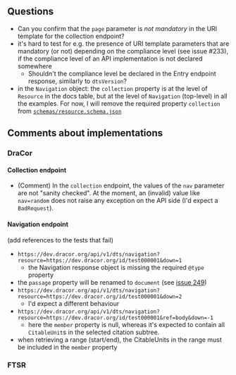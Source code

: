 ## Questions

- Can you confirm that the `page` parameter is *not mandatory* in the URI template for the collection endpoint?
- it's hard to test for e.g. the presence of URI template parameters that are mandatory (or not) depending on the compliance level (see issue #233), if the compliance level of an API implementation is not declared somewhere
    - Shouldn't the compliance level be declared in the Entry endpoint response, similarly to `dtsVersion`?
- in the `Navigation` object: the `collection` property is at the level of `Resource` in the docs table, but at the level of `Navigation` (top-level) in all the examples. For now, I will remove the required property `collection` from [`schemas/resource.schema.json`](./schemas/resource.schema.json)

## Comments about implementations

### DraCor

#### Collection endpoint

- (Comment) In the `collection` endpoint, the values of the `nav` parameter are not "sanity checked". At the moment, an (invalid) value like `nav=random` does not raise any exception on the API side (I'd expect a `BadRequest`).

#### Navigation endpoint

(add references to the tests that fail)

- `https://dev.dracor.org/api/v1/dts/navigation?resource=https://dev.dracor.org/id/test000001&down=1`
    - the Navigation response object is missing the required `@type` property
- the `passage` property will be renamed to `document` (see [issue 249](https://github.com/distributed-text-services/specifications/issues/249))
- `https://dev.dracor.org/api/v1/dts/navigation?resource=https://dev.dracor.org/id/test000001&down=2`
    - I'd expect a different behaviour
- `https://dev.dracor.org/api/v1/dts/navigation?resource=https://dev.dracor.org/id/test000001&ref=body&down=-1`
    - here the `member` property is null, whereas it's expected to contain all `CitableUnit`s in the selected citation subtree. 
- when retrieving a range (start/end), the CitableUnits in the range must be included in the `member` property

### FTSR